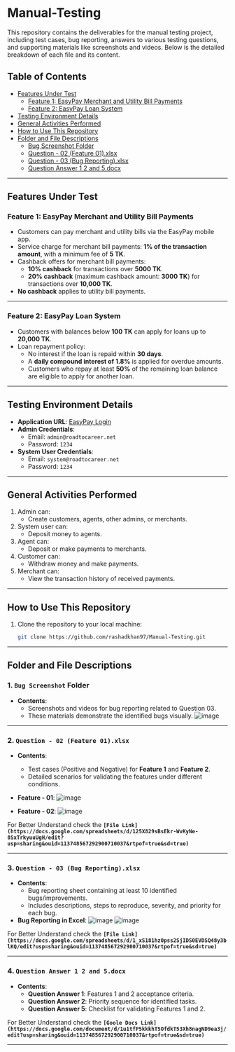 # Manual-Testing

This repository contains the deliverables for the manual testing project, including test cases, bug reporting, answers to various testing questions, and supporting materials like screenshots and videos. Below is the detailed breakdown of each file and its content.

## Table of Contents
- [Features Under Test](#features-under-test)
  - [Feature 1: EasyPay Merchant and Utility Bill Payments](#feature-1-easypay-merchant-and-utility-bill-payments)
  - [Feature 2: EasyPay Loan System](#feature-2-easypay-loan-system)
- [Testing Environment Details](#testing-environment-details)
- [General Activities Performed](#general-activities-performed)
- [How to Use This Repository](#how-to-use-this-repository)
- [Folder and File Descriptions](#folder-and-file-descriptions)
  - [Bug Screenshot Folder](#1-bug-screenshot-folder)
  - [Question - 02 (Feature 01).xlsx](#2-question---02-feature-01xlsx)
  - [Question - 03 (Bug Reporting).xlsx](#3-question---03-bug-reportingxlsx)
  - [Question Answer 1 2 and 5.docx](#4-question-answer-1-2-and-5docx)

---

## Features Under Test

### **Feature 1: EasyPay Merchant and Utility Bill Payments**
- Customers can pay merchant and utility bills via the EasyPay mobile app.
- Service charge for merchant bill payments: **1% of the transaction amount**, with a minimum fee of **5 TK**.
- Cashback offers for merchant bill payments:
  - **10% cashback** for transactions over **5000 TK**.
  - **20% cashback** (maximum cashback amount: **3000 TK**) for transactions over **10,000 TK**.
- **No cashback** applies to utility bill payments.

---

### **Feature 2: EasyPay Loan System**
- Customers with balances below **100 TK** can apply for loans up to **20,000 TK**.
- Loan repayment policy:
  - No interest if the loan is repaid within **30 days**.
  - A **daily compound interest of 1.8%** is applied for overdue amounts.
  - Customers who repay at least **50%** of the remaining loan balance are eligible to apply for another loan.

---

## Testing Environment Details
- **Application URL**: [EasyPay Login](https://master.d1zgfbpp372908.amplifyapp.com/login)
- **Admin Credentials**:
  - Email: `admin@roadtocareer.net`
  - Password: `1234`
- **System User Credentials**:
  - Email: `system@roadtocareer.net`
  - Password: `1234`

---

## General Activities Performed
1. Admin can:
   - Create customers, agents, other admins, or merchants.
2. System user can:
   - Deposit money to agents.
3. Agent can:
   - Deposit or make payments to merchants.
4. Customer can:
   - Withdraw money and make payments.
5. Merchant can:
   - View the transaction history of received payments.

---

## How to Use This Repository
1. Clone the repository to your local machine:
   ```bash
   git clone https://github.com/rashadkhan97/Manual-Testing.git

---

## Folder and File Descriptions

### 1. `Bug Screenshot` Folder
- **Contents**: 
  - Screenshots and videos for bug reporting related to Question 03.
  - These materials demonstrate the identified bugs visually.
![image](https://github.com/user-attachments/assets/14f86e7c-bf00-49d5-ac41-920d5d2f6fcd)

---

### 2. `Question - 02 (Feature 01).xlsx`
- **Contents**:
  - Test cases (Positive and Negative) for **Feature 1** and **Feature 2**.
  - Detailed scenarios for validating the features under different conditions.
- **Feature - 01**:
![image](https://github.com/user-attachments/assets/030071df-1153-465c-af14-0ac6d5f47c3a)

- **Feature - 02**:
![image](https://github.com/user-attachments/assets/1f2a0f23-c5f1-490d-864f-898f49293bd2)

For Better Understand check the **`[File Link](https://docs.google.com/spreadsheets/d/125X829sBsEkr-WvKyNe-8SxTrkyuuUgH/edit?usp=sharing&ouid=113748567292900710037&rtpof=true&sd=true)`**
  
---

### 3. `Question - 03 (Bug Reporting).xlsx`
- **Contents**:
  - Bug reporting sheet containing at least 10 identified bugs/improvements.
  - Includes descriptions, steps to reproduce, severity, and priority for each bug.
- **Bug Reporting in Excel**:
![image](https://github.com/user-attachments/assets/2d358fba-c232-494d-8b12-077f4f22994e)
![image](https://github.com/user-attachments/assets/f255aff8-de05-45f9-8c10-437ddd64e660)

For Better Understand check the **`[File Link](https://docs.google.com/spreadsheets/d/1_xS181hz0pss2SjIDS0EVDSQ48y3blKQ/edit?usp=sharing&ouid=113748567292900710037&rtpof=true&sd=true)`**


---

### 4. `Question Answer 1 2 and 5.docx`
- **Contents**:
  - **Question Answer 1**: Features 1 and 2 acceptance criteria.
  - **Question Answer 2**: Priority sequence for identified tasks.
  - **Question Answer 5**: Checklist for validating Features 1 and 2.

For Better Understand check the **`[Goole Docs Link](https://docs.google.com/document/d/1u1tfP5kkkhT5OfdkT53Xh8nagND9ea3j/edit?usp=sharing&ouid=113748567292900710037&rtpof=true&sd=true)`**

---
